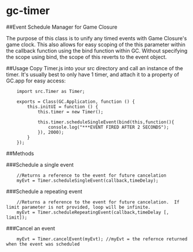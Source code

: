 gc-timer
========
##Event Schedule Manager for Game Closure

The purpose of this class is to unify any timed events with Game Closure's game clock. This also allows for easy scoping of the this parameter within the callback function using the bind function within GC. Without specifying the scope using bind, the scope of this reverts to the event object.

##Usage
Copy Timer.js into your src directory and call an instance of the timer. It's usually best to only have 1 timer, and attach it to a property of GC.app for easy access:

		import src.Timer as Timer;
		
		exports = Class(GC.Application, function () {
			this.initUI = function () {
				this.timer = new Timer();
				
				this.timer.scheduleSingleEvent(bind(this,function(){
					console.log("***EVENT FIRED AFTER 2 SECONDS");
				}), 2000);
			}
		});
		
		
##Methods

###Schedule a single event
		
		//Returns a reference to the event for future cancelation
		myEvt = Timer.scheduleSingleEvent(callback,timeDelay);

###Schedule a repeating event
		
		//Returns a reference to the event for future cancelation.  If limit parameter is not provided, loop will be infinite.
		myEvt = Timer.scheduleRepeatingEvent(callback,timeDelay [, limit]);

###Cancel an event
		
		myEvt = Timer.cancelEvent(myEvt); //myEvt = the refernce returned when the event was scheduled
